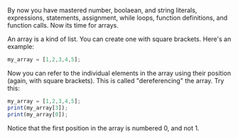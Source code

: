 By now you have mastered number, boolaean, and string literals, expressions, statements, assignment, while loops, function definitions, and function calls. 
Now its time for arrays.

An array is a kind of list. You can create one with square brackets. Here's an example:
```javascript
my_array = [1,2,3,4,5];
```

Now you can refer to the individual elements in the array using their position (again, with square brackets). This is called "dereferencing" the array. Try this:
```javascript
my_array = [1,2,3,4,5];
print(my_array[3]);
print(my_array[0]);
```
Notice that the first position in the array is numbered 0, and not 1.
